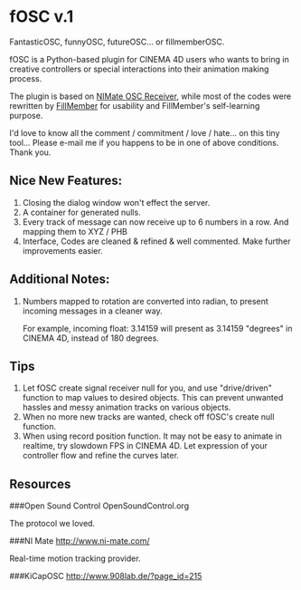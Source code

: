 # fOSC v.1
FantasticOSC, funnyOSC, futureOSC... or fillmemberOSC. 

fOSC is a Python-based plugin for CINEMA 4D users who wants to bring in creative controllers or special interactions into their animation making process. 

The plugin is based on [NIMate OSC Receiver](http://www.ni-mate.com/), while most of the codes were rewritten by [FillMember](fillmember.net) for usability and FillMember's self-learning purpose. 

I'd love to know all the comment / commitment / love / hate… on this tiny tool… Please e-mail me if you happens to be in one of above conditions. Thank you.

## Nice New Features:
1. Closing the dialog window won't effect the server.
2. A container for generated nulls.
3. Every track of message can now receive up to 6 numbers in a row. And mapping them to XYZ / PHB
4. Interface, Codes are cleaned & refined & well commented. Make further improvements easier. 

## Additional Notes:
1. Numbers mapped to rotation are converted into radian, to present incoming messages in a cleaner way.
   
   For example, incoming float: 3.14159 will present as 3.14159 "degrees" in CINEMA 4D, instead of 180 degrees.
   
## Tips
1. Let fOSC create signal receiver null for you, and use "drive/driven" function to map values to desired objects. This can prevent unwanted hassles and messy animation tracks on various objects.
2. When no more new tracks are wanted, check off fOSC's create null function. 
3. When using record position function. It may not be easy to animate in realtime, try slowdown FPS in CINEMA 4D. Let expression of your controller flow and refine the curves later. 

## Resources

###Open Sound Control
OpenSoundControl.org

The protocol we loved.

###NI Mate
http://www.ni-mate.com/

Real-time motion tracking provider.

###KiCapOSC
http://www.908lab.de/?page_id=215
